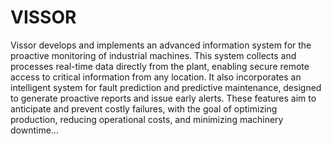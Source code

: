 # VISSOR

Vissor develops and implements an advanced information system for the proactive monitoring of industrial machines. This system collects and processes real-time data directly from the plant, enabling secure remote access to critical information from any location.
It also incorporates an intelligent system for fault prediction and predictive maintenance, designed to generate proactive reports and issue early alerts. These features aim to anticipate and prevent costly failures, with the goal of optimizing production, reducing operational costs, and minimizing machinery downtime...
